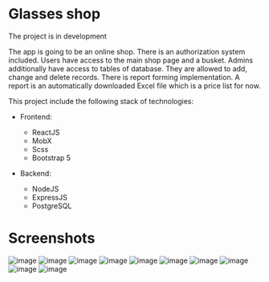 # Glasses shop

The project is in development

The app is going to be an online shop. There is an authorization system included. Users have access to the main shop page and a busket. Admins additionally have access to tables of database. They are allowed to add, change and delete records. There is report forming implementation. A report is an automatically downloaded Excel file which is a price list for now.

This project include the following stack of technologies:
- Frontend:
  - ReactJS
  - MobX
  - Scss
  - Bootstrap 5
  
- Backend:
  - NodeJS
  - ExpressJS
  - PostgreSQL
 
 # Screenshots
 ![image](https://user-images.githubusercontent.com/54138100/153634718-292dcf9b-85de-4cfd-93d4-761537f86581.png)
![image](https://user-images.githubusercontent.com/54138100/153634769-7440146e-ede9-46c4-ab9c-04e8a81f59be.png)
![image](https://user-images.githubusercontent.com/54138100/153635079-f99a9ee5-686a-4a72-b648-9bab0bd9fe48.png)
![image](https://user-images.githubusercontent.com/54138100/153635163-ff1f45d3-b55e-4a55-9d1b-b11aa0e7eb10.png)
![image](https://user-images.githubusercontent.com/54138100/153635226-21bb0873-dfdc-4d5c-84bd-d92fb0dc0f88.png)
![image](https://user-images.githubusercontent.com/54138100/153635413-6970fc5f-4ab1-4260-ae42-1b44f52a2539.png)
![image](https://user-images.githubusercontent.com/54138100/153635478-20bb409f-34e5-43c3-8b89-a56b08d2815c.png)
![image](https://user-images.githubusercontent.com/54138100/153635546-ee35f1e4-d8ef-4f97-a5c9-68e5a9556263.png)
![image](https://user-images.githubusercontent.com/54138100/153637121-54e8b479-8218-42ec-8bc5-bc2c2d80b36b.png)
![image](https://user-images.githubusercontent.com/54138100/153635704-3411c283-26b7-471f-a653-697f42b37e69.png)
